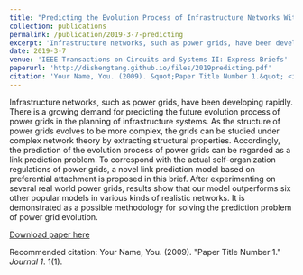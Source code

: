 ```yaml
---
title: "Predicting the Evolution Process of Infrastructure Networks With an NSIPA Link Prediction Method"
collection: publications
permalink: /publication/2019-3-7-predicting
excerpt: 'Infrastructure networks, such as power grids, have been developing rapidly. There is a growing demand for predicting the future evolution process of power grids in the planning of infrastructure systems. As the structure of power grids evolves to be more complex, the grids can be studied under complex network theory by extracting structural properties. Accordingly, the prediction of the evolution process of power grids can be regarded as a link prediction problem. To correspond with the actual self-organization regulations of power grids, a novel link prediction model based on preferential attachment is proposed in this brief. After experimenting on several real world power grids, results show that our model outperforms six other popular models in various kinds of realistic networks. It is demonstrated as a possible methodology for solving the prediction problem of power grid evolution.'
date: 2019-3-7
venue: 'IEEE Transactions on Circuits and Systems II: Express Briefs'
paperurl: 'http://dishengtang.github.io/files/2019predicting.pdf'
citation: 'Your Name, You. (2009). &quot;Paper Title Number 1.&quot; <i>Journal 1</i>. 1(1).'
---
```

Infrastructure networks, such as power grids, have been developing rapidly. There is a growing demand for predicting the future evolution process of power grids in the planning of infrastructure systems. As the structure of power grids evolves to be more complex, the grids can be studied under complex network theory by extracting structural properties. Accordingly, the prediction of the evolution process of power grids can be regarded as a link prediction problem. To correspond with the actual self-organization regulations of power grids, a novel link prediction model based on preferential attachment is proposed in this brief. After experimenting on several real world power grids, results show that our model outperforms six other popular models in various kinds of realistic networks. It is demonstrated as a possible methodology for solving the prediction problem of power grid evolution.

[Download paper here](http://dishengtang.github.io/files/2019predicting.pdf)

Recommended citation: Your Name, You. (2009). "Paper Title Number 1." <i>Journal 1</i>. 1(1).